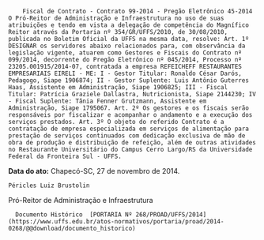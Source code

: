         Fiscal de Contrato - Contrato 99-2014 - Pregão Eletrônico 45-2014 O Pró-Reitor de Administração e Infraestrutura no uso de suas atribuições e tendo em vista a delegação de competência do Magnífico Reitor através da Portaria nº 354/GR/UFFS/2010, de 30/08/2010, publicada no Boletim Oficial da UFFS na mesma data, resolve: Art. 1º DESIGNAR os servidores abaixo relacionados para, com observância da legislação vigente, atuarem como Gestores e Fiscais do Contrato nº 099/2014, decorrente do Pregão Eletrônico nº 045/2014, Processo nº 23205.001915/2014-07, contratada a empresa REFEICHEFF RESTAURANTES EMPRESARIAIS EIRELI - ME: I - Gestor Titular: Ronaldo César Darós, Pedagogo, Siape 1906874; II - Gestor Suplente: Luis Antônio Guterres Haas, Assistente em Administração, Siape 1906825; III - Fiscal Titular: Patrícia Graziele Dallastra, Nutricionista, Siape 2144230; IV - Fiscal Suplente: Tânia Fenner Grutzmann, Assistente em Administração, Siape 1795067. Art. 2º Os gestores e os fiscais serão responsáveis por fiscalizar e acompanhar o andamento e a execução dos serviços prestados. Art. 3º O objeto do referido Contrato é a contratação de empresa especializada em serviços de alimentação para prestação de serviços continuados com dedicação exclusiva de mão de obra de produção e distribuição de refeição, além de outras atividades no Restaurante Universitário do Campus Cerro Largo/RS da Universidade Federal da Fronteira Sul - UFFS. 

   **Data do ato:** Chapecó-SC, 27 de novembro de 2014.   
 

    Péricles Luiz Brustolin   
 Pró-Reitor de Administração e Infraestrutura 

      Documento Histórico  [PORTARIA Nº 268/PROAD/UFFS/2014](https://www.uffs.edu.br/atos-normativos/portaria/proad/2014-0268/@@download/documento_historico)     
      